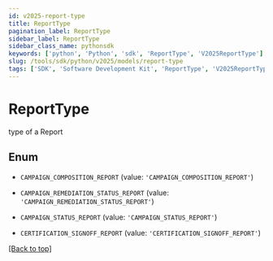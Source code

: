 ```yaml
---
id: v2025-report-type
title: ReportType
pagination_label: ReportType
sidebar_label: ReportType
sidebar_class_name: pythonsdk
keywords: ['python', 'Python', 'sdk', 'ReportType', 'V2025ReportType']
slug: /tools/sdk/python/v2025/models/report-type
tags: ['SDK', 'Software Development Kit', 'ReportType', 'V2025ReportType']
---
```


# ReportType

type of a Report

## Enum

- `CAMPAIGN_COMPOSITION_REPORT` (value: `'CAMPAIGN_COMPOSITION_REPORT'`)

- `CAMPAIGN_REMEDIATION_STATUS_REPORT` (value: `'CAMPAIGN_REMEDIATION_STATUS_REPORT'`)

- `CAMPAIGN_STATUS_REPORT` (value: `'CAMPAIGN_STATUS_REPORT'`)

- `CERTIFICATION_SIGNOFF_REPORT` (value: `'CERTIFICATION_SIGNOFF_REPORT'`)

[[Back to top]](#)
